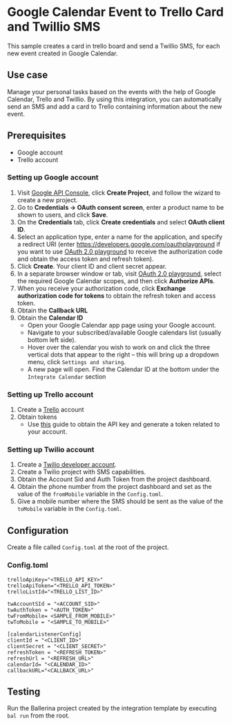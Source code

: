# Google Calendar Event to Trello Card and Twillio SMS
This sample creates a card in trello board and send a Twillio SMS, for each new event created in Google Calendar.

## Use case
Manage your personal tasks based on the events with the help of Google Calendar, Trello and Twillio. By using this integration, you can automatically send an SMS and add a card to Trello containing information about the new event.

## Prerequisites
* Google account
* Trello account

### Setting up Google account
1. Visit [Google API Console](https://console.developers.google.com), click **Create Project**, and follow the wizard to create a new project.
2. Go to **Credentials -> OAuth consent screen**, enter a product name to be shown to users, and click **Save**.
3. On the **Credentials** tab, click **Create credentials** and select **OAuth client ID**.
4. Select an application type, enter a name for the application, and specify a redirect URI (enter https://developers.google.com/oauthplayground if you want to use
   [OAuth 2.0 playground](https://developers.google.com/oauthplayground) to receive the authorization code and obtain the
   access token and refresh token).
5. Click **Create**. Your client ID and client secret appear.
6. In a separate browser window or tab, visit [OAuth 2.0 playground](https://developers.google.com/oauthplayground), select the required Google Calendar scopes, and then click **Authorize APIs**.
7. When you receive your authorization code, click **Exchange authorization code for tokens** to obtain the refresh token and access token.
8. Obtain the **Callback URL**
9. Obtain the **Calendar ID**
   - Open your Google Calendar app page using your Google account.
   - Navigate to your subscribed/available Google calendars list (usually bottom left side).
   - Hover over the calendar you wish to work on and click the three vertical dots that appear to the right – this will bring up a dropdown menu, click `Settings and sharing`.
   - A new page will open. Find the Calendar ID at the bottom under the `Integrate Calendar` section

### Setting up Trello account
1. Create a [Trello](https://trello.com) account
2. Obtain tokens
    - Use [this](https://developer.atlassian.com/cloud/trello/guides/rest-api/api-introduction/#authentication-and-authorization) guide to obtain the API key and generate a token related to your account.

### Setting up Twilio account

1. Create a [Twilio developer account](https://www.twilio.com/).
2. Create a Twilio project with SMS capabilities.
3. Obtain the Account Sid and Auth Token from the project dashboard.
4. Obtain the phone number from the project dashboard and set as the value of the `fromMobile` variable in the `Config.toml`.
5. Give a mobile number where the SMS should be sent as the value of the `toMobile` variable in the `Config.toml`.

## Configuration
Create a file called `Config.toml` at the root of the project.

### Config.toml
```
trelloApiKey="<TRELLO_API_KEY>"
trelloApiToken="<TRELLO_API_TOKEN>"
trelloListId="<TRELLO_LIST_ID>"

twAccountSId = "<ACCOUNT_SID>"
twAuthToken = "<AUTH_TOKEN>"
twFromMobile= <SAMPLE_FROM_MOBILE>"
twToMobile = "<SAMPLE_TO_MOBILE>"

[calendarListenerConfig]
clientId = "<CLIENT_ID>"
clientSecret = "<CLIENT_SECRET>"
refreshToken = "<REFRESH_TOKEN>"
refreshUrl = "<REFRESH_URL>"
calendarId= "<CALENDAR_ID>"
callbackURL="<CALLBACK_URL>"
```

## Testing
Run the Ballerina project created by the integration template by executing `bal run` from the root.